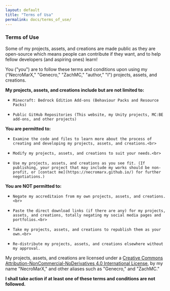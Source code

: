```yaml
---
layout: default
title: "Terms of Usa"
permalink: docs/terms_of_use/
---
```

### Terms of Use

Some of my projects, assets, and creations are made public as they are open-source which means people can contribute if they want, and to help fellow developers (and aspiring ones) learn!

You ("you") are to follow these terms and conditions upon using my ("NecroMarX," "Genecro," "ZachMC," "author," "I") projects, assets, and creations.

**My projects, assets, and creations include but are not limited to:**

-     Minecraft: Bedrock Edition Add-ons (Behaviour Packs and Resource Packs)
-     Public GitHub Repositories (This website, my Unity projects, MC:BE add-ons, and other projects)

**You are permitted to:**

-     Examine the code and files to learn more about the process of creating and developing my projects, assets, and creations.<br>
-     Modify my projects, assets, and creations to suit your needs.<br>
-     Use my projects, assets, and creations as you see fit. (If publishing, your project that may include my works should be non-profit, or [contact me](https://necromarx.github.io/) for further negotiations.)

**You are NOT permitted to:**

-     Negate my accreditaion from my own projects, assets, and creations.<br>
-     Paste the direct download links (if there are any) for my projects, assets, and creations, totally negating my social media pages and portfolios.<br>
-     Take my projects, assets, and creations to republish them as your own.<br>
-     Re-distribute my projects, assets, and creations elsewhere without my approval.
 
My projects, assets, and creations are licensed under a [Creative Commons Attribution-NonCommercial-NoDerivatives 4.0 International License](https://creativecommons.org/licenses/by-nc-nd/4.0/), by my name "NecroMarX," and other aliases such as "Genecro," and "ZachMC." 
 
**I shall take action if at least one of these terms and conditions are not followed.**
